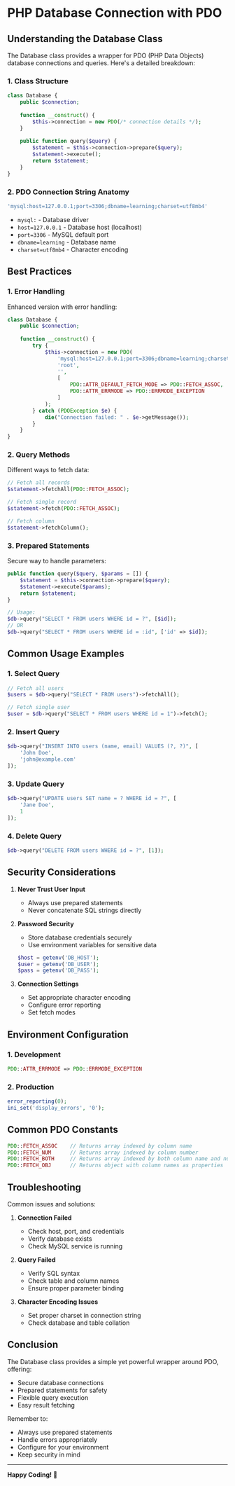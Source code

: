 # PHP Database Connection with PDO

## Understanding the Database Class

The Database class provides a wrapper for PDO (PHP Data Objects) database connections and queries. Here's a detailed breakdown:

### 1. Class Structure
```php
class Database {
    public $connection;
    
    function __construct() {
        $this->connection = new PDO(/* connection details */);
    }
    
    public function query($query) {
        $statement = $this->connection->prepare($query);
        $statement->execute();
        return $statement;
    }
}
```

### 2. PDO Connection String Anatomy
```php
'mysql:host=127.0.0.1;port=3306;dbname=learning;charset=utf8mb4'
```
- `mysql:` - Database driver
- `host=127.0.0.1` - Database host (localhost)
- `port=3306` - MySQL default port
- `dbname=learning` - Database name
- `charset=utf8mb4` - Character encoding

## Best Practices

### 1. Error Handling
Enhanced version with error handling:
```php
class Database {
    public $connection;
    
    function __construct() {
        try {
            $this->connection = new PDO(
                'mysql:host=127.0.0.1;port=3306;dbname=learning;charset=utf8mb4',
                'root',
                '',
                [
                    PDO::ATTR_DEFAULT_FETCH_MODE => PDO::FETCH_ASSOC,
                    PDO::ATTR_ERRMODE => PDO::ERRMODE_EXCEPTION
                ]
            );
        } catch (PDOException $e) {
            die("Connection failed: " . $e->getMessage());
        }
    }
}
```

### 2. Query Methods
Different ways to fetch data:
```php
// Fetch all records
$statement->fetchAll(PDO::FETCH_ASSOC);

// Fetch single record
$statement->fetch(PDO::FETCH_ASSOC);

// Fetch column
$statement->fetchColumn();
```

### 3. Prepared Statements
Secure way to handle parameters:
```php
public function query($query, $params = []) {
    $statement = $this->connection->prepare($query);
    $statement->execute($params);
    return $statement;
}

// Usage:
$db->query("SELECT * FROM users WHERE id = ?", [$id]);
// OR
$db->query("SELECT * FROM users WHERE id = :id", ['id' => $id]);
```

## Common Usage Examples

### 1. Select Query
```php
// Fetch all users
$users = $db->query("SELECT * FROM users")->fetchAll();

// Fetch single user
$user = $db->query("SELECT * FROM users WHERE id = 1")->fetch();
```

### 2. Insert Query
```php
$db->query("INSERT INTO users (name, email) VALUES (?, ?)", [
    'John Doe',
    'john@example.com'
]);
```

### 3. Update Query
```php
$db->query("UPDATE users SET name = ? WHERE id = ?", [
    'Jane Doe',
    1
]);
```

### 4. Delete Query
```php
$db->query("DELETE FROM users WHERE id = ?", [1]);
```

## Security Considerations

1. **Never Trust User Input**
   - Always use prepared statements
   - Never concatenate SQL strings directly

2. **Password Security**
   - Store database credentials securely
   - Use environment variables for sensitive data
   ```php
   $host = getenv('DB_HOST');
   $user = getenv('DB_USER');
   $pass = getenv('DB_PASS');
   ```

3. **Connection Settings**
   - Set appropriate character encoding
   - Configure error reporting
   - Set fetch modes

## Environment Configuration

### 1. Development
```php
PDO::ATTR_ERRMODE => PDO::ERRMODE_EXCEPTION
```

### 2. Production
```php
error_reporting(0);
ini_set('display_errors', '0');
```

## Common PDO Constants

```php
PDO::FETCH_ASSOC    // Returns array indexed by column name
PDO::FETCH_NUM      // Returns array indexed by column number
PDO::FETCH_BOTH     // Returns array indexed by both column name and number
PDO::FETCH_OBJ      // Returns object with column names as properties
```

## Troubleshooting

Common issues and solutions:

1. **Connection Failed**
   - Check host, port, and credentials
   - Verify database exists
   - Check MySQL service is running

2. **Query Failed**
   - Verify SQL syntax
   - Check table and column names
   - Ensure proper parameter binding

3. **Character Encoding Issues**
   - Set proper charset in connection string
   - Check database and table collation

## Conclusion

The Database class provides a simple yet powerful wrapper around PDO, offering:
- Secure database connections
- Prepared statements for safety
- Flexible query execution
- Easy result fetching

Remember to:
- Always use prepared statements
- Handle errors appropriately
- Configure for your environment
- Keep security in mind

---
**Happy Coding! 🚀** 